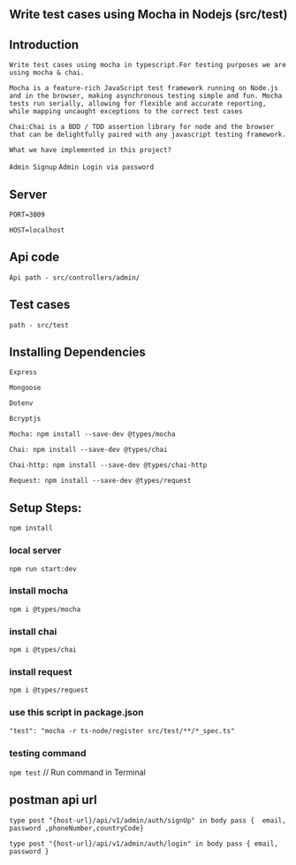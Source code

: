 ## Write test cases using Mocha in Nodejs (src/test)
## Introduction
`Write test cases using mocha in typescript.For testing purposes we are using mocha & chai.`


`Mocha is a feature-rich JavaScript test framework running on Node.js and in the browser, making asynchronous testing simple and fun. Mocha tests run serially, allowing for flexible and accurate reporting, while mapping uncaught exceptions to the correct test cases`

`Chai:Chai is a BDD / TDD assertion library for node and the browser that can be delightfully paired with any javascript testing framework.`

`What we have implemented in this project?`

`Admin Signup`
`Admin Login via password`

## Server
`PORT=3009`

`HOST=localhost`

## Api code
`Api path - src/controllers/admin/`

## Test cases
`path - src/test`

## Installing Dependencies
`Express`

`Mongoose`

`Dotenv`

`Bcryptjs`

`Mocha: npm install --save-dev @types/mocha`

`Chai: npm install --save-dev @types/chai`

`Chai-http: npm install --save-dev @types/chai-http`

`Request: npm install --save-dev @types/request`
## Setup Steps:
`npm install`
### local server
`npm run start:dev`
### install mocha
`npm i @types/mocha`
### install chai
`npm i @types/chai`
### install request
`npm i @types/request`
### use this script in package.json
`"test": "mocha -r ts-node/register src/test/**/*_spec.ts"`
### testing command
`npm test` // Run command in Terminal
## postman api url
`type post "{host-url}/api/v1/admin/auth/signUp" in body pass {  email, password ,phoneNumber,countryCode}`

`type post "{host-url}/api/v1/admin/auth/login" in body pass { email, password }`
